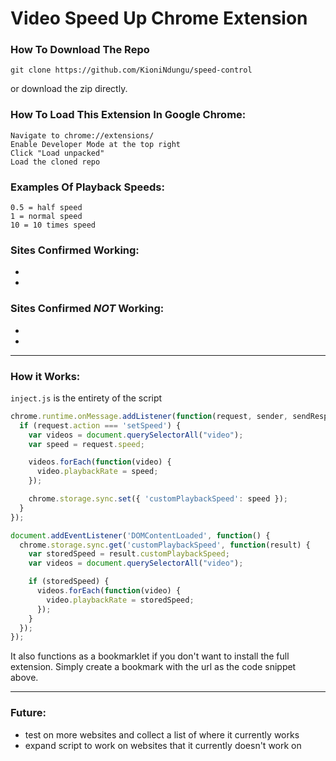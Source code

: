 # Video Speed Up Chrome Extension

### How To Download The Repo
```
git clone https://github.com/KioniNdungu/speed-control
```
or download the zip directly.

### How To Load This Extension In Google Chrome:
```
Navigate to chrome://extensions/
Enable Developer Mode at the top right
Click "Load unpacked"
Load the cloned repo
```

### Examples Of Playback Speeds:
```
0.5 = half speed
1 = normal speed
10 = 10 times speed
```

### Sites Confirmed Working:
- 
- 

### Sites Confirmed *NOT* Working:
-
- 
---

### How it Works:
`inject.js` is the entirety of the script
```js
chrome.runtime.onMessage.addListener(function(request, sender, sendResponse) {
  if (request.action === 'setSpeed') {
    var videos = document.querySelectorAll("video");
    var speed = request.speed;

    videos.forEach(function(video) {
      video.playbackRate = speed;
    });

    chrome.storage.sync.set({ 'customPlaybackSpeed': speed });
  }
});

document.addEventListener('DOMContentLoaded', function() {
  chrome.storage.sync.get('customPlaybackSpeed', function(result) {
    var storedSpeed = result.customPlaybackSpeed;
    var videos = document.querySelectorAll("video");

    if (storedSpeed) {
      videos.forEach(function(video) {
        video.playbackRate = storedSpeed;
      });
    }
  });
});

```

It also functions as a bookmarklet if you don't want to install the full extension. Simply create a bookmark with the url as the code snippet above.

---

### Future:
- test on more websites and collect a list of where it currently works
- expand script to work on websites that it currently doesn't work on
